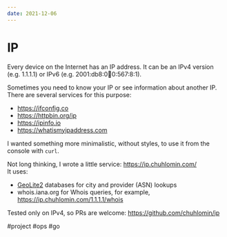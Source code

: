 ```yaml
---
date: 2021-12-06
---
```


# IP

Every device on the Internet has an IP address.
It can be an IPv4 version (e.g. 1.1.1.1) or IPv6 (e.g. 2001:db8:0:1234:0:567:8:1).

Sometimes you need to know your IP or see information about another IP.  
There are several services for this purpose:

* https://ifconfig.co
* https://httpbin.org/ip
* https://ipinfo.io
* https://whatismyipaddress.com

I wanted something more minimalistic, without styles, to use it from the console with `curl`.

Not long thinking, I wrote a little service: https://ip.chuhlomin.com/  
It uses:

* [GeoLite2](https://dev.maxmind.com/geoip/geolite2-free-geolocation-data) databases for city and provider (ASN) lookups
* whois.iana.org for Whois queries, for example, https://ip.chuhlomin.com/1.1.1.1/whois

Tested only on IPv4, so PRs are welcome: https://github.com/chuhlomin/ip

#project #ops #go
